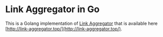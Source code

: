 # Link Aggregator in Go
This is a Golang implementation of [Link Aggregator](https://github.com/connormurray7/link-aggregator) that is available here [http://link-aggregator.top/](http://link-aggregator.top/).